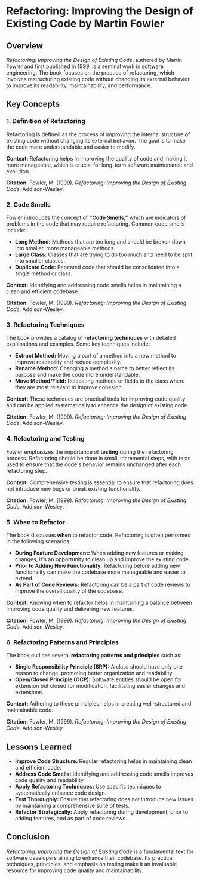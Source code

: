 # Refactoring: Improving the Design of Existing Code by Martin Fowler

## Overview
*Refactoring: Improving the Design of Existing Code*, authored by Martin Fowler and first published in 1999, is a seminal work in software engineering. The book focuses on the practice of refactoring, which involves restructuring existing code without changing its external behavior to improve its readability, maintainability, and performance.

## Key Concepts

### 1. **Definition of Refactoring**
Refactoring is defined as the process of improving the internal structure of existing code without changing its external behavior. The goal is to make the code more understandable and easier to modify.

**Context:** Refactoring helps in improving the quality of code and making it more manageable, which is crucial for long-term software maintenance and evolution.

**Citation:** Fowler, M. (1999). *Refactoring: Improving the Design of Existing Code*. Addison-Wesley.

### 2. **Code Smells**
Fowler introduces the concept of **"Code Smells,"** which are indicators of problems in the code that may require refactoring. Common code smells include:

- **Long Method:** Methods that are too long and should be broken down into smaller, more manageable methods.
- **Large Class:** Classes that are trying to do too much and need to be split into smaller classes.
- **Duplicate Code:** Repeated code that should be consolidated into a single method or class.

**Context:** Identifying and addressing code smells helps in maintaining a clean and efficient codebase.

**Citation:** Fowler, M. (1999). *Refactoring: Improving the Design of Existing Code*. Addison-Wesley.

### 3. **Refactoring Techniques**
The book provides a catalog of **refactoring techniques** with detailed explanations and examples. Some key techniques include:

- **Extract Method:** Moving a part of a method into a new method to improve readability and reduce complexity.
- **Rename Method:** Changing a method's name to better reflect its purpose and make the code more understandable.
- **Move Method/Field:** Relocating methods or fields to the class where they are most relevant to improve cohesion.

**Context:** These techniques are practical tools for improving code quality and can be applied systematically to enhance the design of existing code.

**Citation:** Fowler, M. (1999). *Refactoring: Improving the Design of Existing Code*. Addison-Wesley.

### 4. **Refactoring and Testing**
Fowler emphasizes the importance of **testing** during the refactoring process. Refactoring should be done in small, incremental steps, with tests used to ensure that the code's behavior remains unchanged after each refactoring step.

**Context:** Comprehensive testing is essential to ensure that refactoring does not introduce new bugs or break existing functionality.

**Citation:** Fowler, M. (1999). *Refactoring: Improving the Design of Existing Code*. Addison-Wesley.

### 5. **When to Refactor**
The book discusses **when** to refactor code. Refactoring is often performed in the following scenarios:

- **During Feature Development:** When adding new features or making changes, it's an opportunity to clean up and improve the existing code.
- **Prior to Adding New Functionality:** Refactoring before adding new functionality can make the codebase more manageable and easier to extend.
- **As Part of Code Reviews:** Refactoring can be a part of code reviews to improve the overall quality of the codebase.

**Context:** Knowing when to refactor helps in maintaining a balance between improving code quality and delivering new features.

**Citation:** Fowler, M. (1999). *Refactoring: Improving the Design of Existing Code*. Addison-Wesley.

### 6. **Refactoring Patterns and Principles**
The book outlines several **refactoring patterns and principles** such as:

- **Single Responsibility Principle (SRP):** A class should have only one reason to change, promoting better organization and readability.
- **Open/Closed Principle (OCP):** Software entities should be open for extension but closed for modification, facilitating easier changes and extensions.

**Context:** Adhering to these principles helps in creating well-structured and maintainable code.

**Citation:** Fowler, M. (1999). *Refactoring: Improving the Design of Existing Code*. Addison-Wesley.

## Lessons Learned
- **Improve Code Structure:** Regular refactoring helps in maintaining clean and efficient code.
- **Address Code Smells:** Identifying and addressing code smells improves code quality and readability.
- **Apply Refactoring Techniques:** Use specific techniques to systematically enhance code design.
- **Test Thoroughly:** Ensure that refactoring does not introduce new issues by maintaining a comprehensive suite of tests.
- **Refactor Strategically:** Apply refactoring during development, prior to adding features, and as part of code reviews.

## Conclusion
*Refactoring: Improving the Design of Existing Code* is a fundamental text for software developers aiming to enhance their codebase. Its practical techniques, principles, and emphasis on testing make it an invaluable resource for improving code quality and maintainability.

